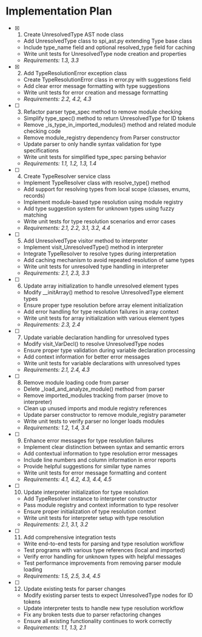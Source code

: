 # Implementation Plan

- [x] 1. Create UnresolvedType AST node class





  - Add UnresolvedType class to spi_ast.py extending Type base class
  - Include type_name field and optional resolved_type field for caching
  - Write unit tests for UnresolvedType node creation and properties
  - _Requirements: 1.3, 3.3_

- [x] 2. Add TypeResolutionError exception class





  - Create TypeResolutionError class in error.py with suggestions field
  - Add clear error message formatting with type suggestions
  - Write unit tests for error creation and message formatting
  - _Requirements: 2.2, 4.2, 4.3_

- [ ] 3. Refactor parser type_spec method to remove module checking
  - Simplify type_spec() method to return UnresolvedType for ID tokens
  - Remove _is_type_in_imported_modules() method and related module checking code
  - Remove module_registry dependency from Parser constructor
  - Update parser to only handle syntax validation for type specifications
  - Write unit tests for simplified type_spec parsing behavior
  - _Requirements: 1.1, 1.2, 1.3, 1.4_

- [ ] 4. Create TypeResolver service class
  - Implement TypeResolver class with resolve_type() method
  - Add support for resolving types from local scope (classes, enums, records)
  - Implement module-based type resolution using module registry
  - Add type suggestion system for unknown types using fuzzy matching
  - Write unit tests for type resolution scenarios and error cases
  - _Requirements: 2.1, 2.2, 3.1, 3.2, 4.4_

- [ ] 5. Add UnresolvedType visitor method to interpreter
  - Implement visit_UnresolvedType() method in interpreter
  - Integrate TypeResolver to resolve types during interpretation
  - Add caching mechanism to avoid repeated resolution of same types
  - Write unit tests for unresolved type handling in interpreter
  - _Requirements: 2.1, 2.3, 3.3_

- [ ] 6. Update array initialization to handle unresolved element types
  - Modify __initArray() method to resolve UnresolvedType element types
  - Ensure proper type resolution before array element initialization
  - Add error handling for type resolution failures in array context
  - Write unit tests for array initialization with various element types
  - _Requirements: 2.3, 2.4_

- [ ] 7. Update variable declaration handling for unresolved types
  - Modify visit_VarDecl() to resolve UnresolvedType nodes
  - Ensure proper type validation during variable declaration processing
  - Add context information for better error messages
  - Write unit tests for variable declarations with unresolved types
  - _Requirements: 2.1, 2.4, 4.3_

- [ ] 8. Remove module loading code from parser
  - Delete _load_and_analyze_module() method from parser
  - Remove imported_modules tracking from parser (move to interpreter)
  - Clean up unused imports and module registry references
  - Update parser constructor to remove module_registry parameter
  - Write unit tests to verify parser no longer loads modules
  - _Requirements: 1.2, 1.4, 3.4_

- [ ] 9. Enhance error messages for type resolution failures
  - Implement clear distinction between syntax and semantic errors
  - Add contextual information to type resolution error messages
  - Include line numbers and column information in error reports
  - Provide helpful suggestions for similar type names
  - Write unit tests for error message formatting and content
  - _Requirements: 4.1, 4.2, 4.3, 4.4, 4.5_

- [ ] 10. Update interpreter initialization for type resolution
  - Add TypeResolver instance to interpreter constructor
  - Pass module registry and context information to type resolver
  - Ensure proper initialization of type resolution context
  - Write unit tests for interpreter setup with type resolution
  - _Requirements: 2.1, 3.1, 3.2_

- [ ] 11. Add comprehensive integration tests
  - Write end-to-end tests for parsing and type resolution workflow
  - Test programs with various type references (local and imported)
  - Verify error handling for unknown types with helpful messages
  - Test performance improvements from removing parser module loading
  - _Requirements: 1.5, 2.5, 3.4, 4.5_

- [ ] 12. Update existing tests for parser changes
  - Modify existing parser tests to expect UnresolvedType nodes for ID tokens
  - Update interpreter tests to handle new type resolution workflow
  - Fix any broken tests due to parser refactoring changes
  - Ensure all existing functionality continues to work correctly
  - _Requirements: 1.1, 1.3, 2.1_
